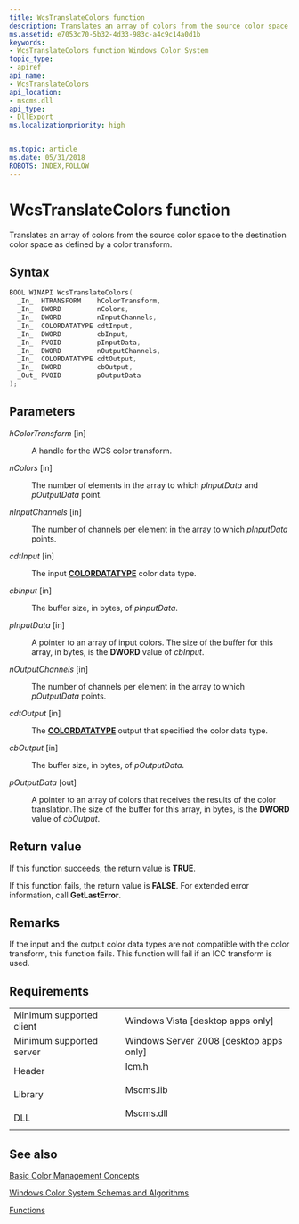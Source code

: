 ```yaml
---
title: WcsTranslateColors function
description: Translates an array of colors from the source color space to the destination color space as defined by a color transform.
ms.assetid: e7053c70-5b32-4d33-983c-a4c9c14a0d1b
keywords:
- WcsTranslateColors function Windows Color System
topic_type:
- apiref
api_name:
- WcsTranslateColors
api_location:
- mscms.dll
api_type:
- DllExport
ms.localizationpriority: high


ms.topic: article
ms.date: 05/31/2018
ROBOTS: INDEX,FOLLOW
---
```


# WcsTranslateColors function

Translates an array of colors from the source color space to the destination color space as defined by a color transform.

## Syntax


```C++
BOOL WINAPI WcsTranslateColors(
  _In_  HTRANSFORM    hColorTransform,
  _In_  DWORD         nColors,
  _In_  DWORD         nInputChannels,
  _In_  COLORDATATYPE cdtInput,
  _In_  DWORD         cbInput,
  _In_  PVOID         pInputData,
  _In_  DWORD         nOutputChannels,
  _In_  COLORDATATYPE cdtOutput,
  _In_  DWORD         cbOutput,
  _Out_ PVOID         pOutputData
);
```



## Parameters

<dl> <dt>

*hColorTransform* \[in\]
</dt> <dd>

A handle for the WCS color transform.

</dd> <dt>

*nColors* \[in\]
</dt> <dd>

The number of elements in the array to which *pInputData* and *pOutputData* point.

</dd> <dt>

*nInputChannels* \[in\]
</dt> <dd>

The number of channels per element in the array to which *pInputData* points.

</dd> <dt>

*cdtInput* \[in\]
</dt> <dd>

The input [**COLORDATATYPE**](colordatatype.md) color data type.

</dd> <dt>

*cbInput* \[in\]
</dt> <dd>

The buffer size, in bytes, of *pInputData*.

</dd> <dt>

*pInputData* \[in\]
</dt> <dd>

A pointer to an array of input colors. The size of the buffer for this array, in bytes, is the **DWORD** value of *cbInput*.

</dd> <dt>

*nOutputChannels* \[in\]
</dt> <dd>

The number of channels per element in the array to which *pOutputData* points.

</dd> <dt>

*cdtOutput* \[in\]
</dt> <dd>

The [**COLORDATATYPE**](colordatatype.md) output that specified the color data type.

</dd> <dt>

*cbOutput* \[in\]
</dt> <dd>

The buffer size, in bytes, of *pOutputData*.

</dd> <dt>

*pOutputData* \[out\]
</dt> <dd>

A pointer to an array of colors that receives the results of the color translation.The size of the buffer for this array, in bytes, is the **DWORD** value of *cbOutput*.

</dd> </dl>

## Return value

If this function succeeds, the return value is **TRUE**.

If this function fails, the return value is **FALSE**. For extended error information, call **GetLastError**.

## Remarks

If the input and the output color data types are not compatible with the color transform, this function fails. This function will fail if an ICC transform is used.

## Requirements



|                                     |                                                                                      |
|-------------------------------------|--------------------------------------------------------------------------------------|
| Minimum supported client<br/> | Windows Vista \[desktop apps only\]<br/>                                       |
| Minimum supported server<br/> | Windows Server 2008 \[desktop apps only\]<br/>                                 |
| Header<br/>                   | <dl> <dt>Icm.h</dt> </dl>     |
| Library<br/>                  | <dl> <dt>Mscms.lib</dt> </dl> |
| DLL<br/>                      | <dl> <dt>Mscms.dll</dt> </dl> |



## See also

<dl> <dt>

[Basic Color Management Concepts](basic-color-management-concepts.md)
</dt> <dt>

[Windows Color System Schemas and Algorithms](windows-color-system-schemas-and-algorithms.md)
</dt> <dt>

[Functions](functions.md)
</dt> </dl>

 

 






